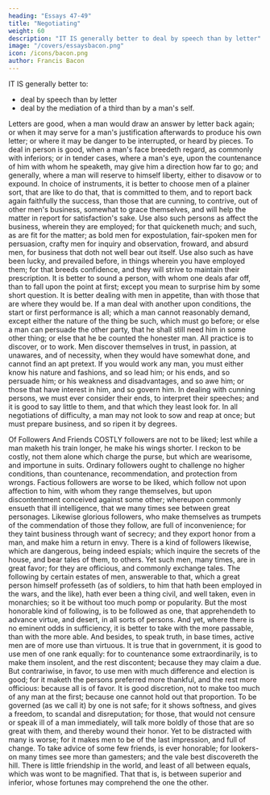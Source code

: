 ```yaml
---
heading: "Essays 47-49"
title: "Negotiating"
weight: 60
description: "IT IS generally better to deal by speech than by letter"
image: "/covers/essaysbacon.png"
icon: /icons/bacon.png
author: Francis Bacon
---
```




IT IS generally better to:
- deal by speech than by letter
- deal by the mediation of a third than by a man's self. 

Letters are good, when a man would draw an answer by letter back again; or when it may serve for a man's justification afterwards to produce his own letter; or where it may be danger to be interrupted, or heard by pieces. To deal in person is good, when a man's face breedeth regard, as commonly with inferiors; or in tender cases, where a man's eye, upon the countenance of him with whom he speaketh, may give him a direction how far to go; and generally, where a man will reserve to himself liberty, either to disavow or to expound. In choice of instruments, it is better to choose men of a plainer sort, that are like to do that, that is committed to them, and to report back again faithfully the success, than those that are cunning, to contrive, out of other men's business, somewhat to grace themselves, and will help the matter in report for satisfaction's sake. Use also such persons as affect the business, wherein they are employed; for that quickeneth much; and such, as are fit for the matter; as bold men for expostulation, fair-spoken men for persuasion, crafty men for inquiry and observation, froward, and absurd men, for business that doth not well bear out itself. Use also such as have been lucky, and prevailed before, in things wherein you have employed them; for that breeds confidence, and they will strive to maintain their prescription. It is better to sound a person, with whom one deals afar off, than to fall upon the point at first; except you mean to surprise him by some short question. It is better dealing with men in appetite, than with those that are where they would be. If a man deal with another upon conditions, the start or first performance is all; which a man cannot reasonably demand, except either the nature of the thing be such, which must go before; or else a man can persuade the other party, that he shall still need him in some other thing; or else that he be counted the honester man. All practice is to discover, or to work. Men discover themselves in trust, in passion, at unawares, and of necessity, when they would have somewhat done, and cannot find an apt pretext. If you would work any man, you must either know his nature and fashions, and so lead him; or his ends, and so persuade him; or his weakness and disadvantages, and so awe him; or those that have interest in him, and so govern him. In dealing with cunning persons, we must ever consider their ends, to interpret their speeches; and it is good to say little to them, and that which they least look for. In all negotiations of difficulty, a man may not look to sow and reap at once; but must prepare business, and so ripen it by degrees.


Of Followers And Friends
COSTLY followers are not to be liked; lest while a man maketh his train longer, he make his wings shorter. I reckon to be costly, not them alone which charge the purse, but which are wearisome, and importune in suits. Ordinary followers ought to challenge no higher conditions, than countenance, recommendation, and protection from wrongs. Factious followers are worse to be liked, which follow not upon affection to him, with whom they range themselves, but upon discontentment conceived against some other; whereupon commonly ensueth that ill intelligence, that we many times see between great personages. Likewise glorious followers, who make themselves as trumpets of the commendation of those they follow, are full of inconvenience; for they taint business through want of secrecy; and they export honor from a man, and make him a return in envy. There is a kind of followers likewise, which are dangerous, being indeed espials; which inquire the secrets of the house, and bear tales of them, to others. Yet such men, many times, are in great favor; for they are officious, and commonly exchange tales. The following by certain estates of men, answerable to that, which a great person himself professeth (as of soldiers, to him that hath been employed in the wars, and the like), hath ever been a thing civil, and well taken, even in monarchies; so it be without too much pomp or popularity. But the most honorable kind of following, is to be followed as one, that apprehendeth to advance virtue, and desert, in all sorts of persons. And yet, where there is no eminent odds in sufficiency, it is better to take with the more passable, than with the more able. And besides, to speak truth, in base times, active men are of more use than virtuous. It is true that in government, it is good to use men of one rank equally: for to countenance some extraordinarily, is to make them insolent, and the rest discontent; because they may claim a due. But contrariwise, in favor, to use men with much difference and election is good; for it maketh the persons preferred more thankful, and the rest more officious: because all is of favor. It is good discretion, not to make too much of any man at the first; because one cannot hold out that proportion. To be governed (as we call it) by one is not safe; for it shows softness, and gives a freedom, to scandal and disreputation; for those, that would not censure or speak ill of a man immediately, will talk more boldly of those that are so great with them, and thereby wound their honor. Yet to be distracted with many is worse; for it makes men to be of the last impression, and full of change. To take advice of some few friends, is ever honorable; for lookers-on many times see more than gamesters; and the vale best discovereth the hill. There is little friendship in the world, and least of all between equals, which was wont to be magnified. That that is, is between superior and inferior, whose fortunes may comprehend the one the other.






